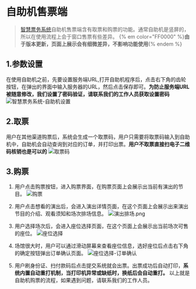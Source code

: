 # 自助机售票端

> [智慧票务系统](https://www.zl771.cn)自助机售票端含有取票和购票的功能。通常自助机是竖屏的，所以在使用流程上会于窗口售票有些差异。
{% em color="FF0000" %}**由于版本更新，页面上展示会有细微差异，不影响功能使用**{% endem %}

## 1.参数设置

在使用自助机之前，先要设置服务端URL,打开自助机程序后，点击右下角的齿轮按钮，在弹出的界面中输入服务器的URL，然后点击保存即可。**为防止服务端URL被随意修改，我们设置了密码验证，请联系我们的工作人员获取设置密码**
![智慧票务系统-自助机设置](./imgs/1722841969058.png)

## 2.取票

用户在其他渠道购票后，系统会生成一个取票码，用户只需要将取票码输入到自助机中，自助机会自动查询到对应的订单，并打印出票。**用户不取票直接扫电子二维码核销也是可以的**
![取票码](./imgs/1722842250360.png)

## 3.购票

1. 用户点击购票按钮，进入购票界面，在购票页面上会展示出当前有演出的节目。
![购票](./imgs/1722842858864.png)

2. 用户点击想看的演出后，会进入演出详情页面，在这个页面上会展示出来演出节目的介绍、观看须知和场次排场信息。
![演出排场.png](./imgs/1722842836322.png)
3. 用户选择场次后，会进入座位选择页面，在这个页面上会展示出当前场次可售的座位。
![座位选择](./imgs/1722842924964.png)
4. 场馆很大时，用户可以通过滑动屏幕来查看座位信息，选好座位后点击右下角的确定按钮弹出订单确认页面。
![座位选择-订单确认](./imgs/1722843048770.png)
5. 用户刷身份证、扫付款码后点击提交系统就会出票。出票成功后自动打印，**系统内置自动重打机制，当打印机异常或缺纸时，换纸后会自动重打。**
以上就是自助机购票的流程，如果遇到问题，请联系我们的工作人员。